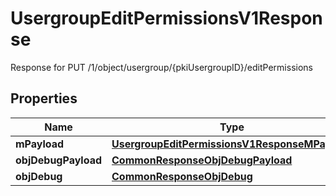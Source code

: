 

# UsergroupEditPermissionsV1Response

Response for PUT /1/object/usergroup/{pkiUsergroupID}/editPermissions

## Properties

| Name | Type | Description | Notes |
|------------ | ------------- | ------------- | -------------|
|**mPayload** | [**UsergroupEditPermissionsV1ResponseMPayload**](UsergroupEditPermissionsV1ResponseMPayload.md) |  |  |
|**objDebugPayload** | [**CommonResponseObjDebugPayload**](CommonResponseObjDebugPayload.md) |  |  [optional] |
|**objDebug** | [**CommonResponseObjDebug**](CommonResponseObjDebug.md) |  |  [optional] |



